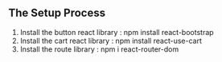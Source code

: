 ## The Setup Process

1. Install the button react library : npm install react-bootstrap
2. Install the cart react library : npm install react-use-cart
3. Install the route library : npm i react-router-dom